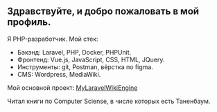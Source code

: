 ## Здравствуйте, и добро пожаловать в мой профиль.

Я PHP-разработчик. Мой стек:
* Бэкэнд: Laravel, PHP, Docker, PHPUnit.
* Фронтенд: Vue.js, JavaScript, CSS, HTML, JQuery.
* Инструменты: git, Postman, вёрстка по figma.
* CMS: Wordpress, MediaWiki.

Мой основной проект: [MyLaravelWikiEngine](https://github.com/Antarktidov/MyLaravelWikiEngine)

Читал книги по Computer Sciense, в числе которых есть Таненбаум.
